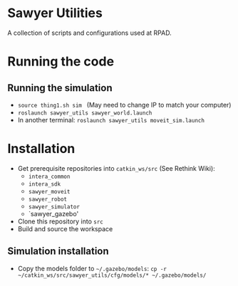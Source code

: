 Sawyer Utilities
===

A collection of scripts and configurations used at RPAD.

# Running the code

## Running the simulation
* `source thing1.sh sim ` (May need to change IP to match your computer) 
* `roslaunch sawyer_utils sawyer_world.launch `
* In another terminal: `roslaunch sawyer_utils moveit_sim.launch`

# Installation
* Get prerequisite repositories into `catkin_ws/src` (See Rethink Wiki):
    * `intera_common`
    * `intera_sdk`
    * `sawyer_moveit`
    * `sawyer_robot`
    * `sawyer_simulator`
    * `sawyer_gazebo'
* Clone this repository into `src`
* Build and source the workspace

## Simulation installation
* Copy the models folder to `~/.gazebo/models`: `cp -r ~/catkin_ws/src/sawyer_utils/cfg/models/* ~/.gazebo/models/`
